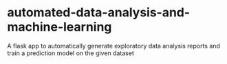 # automated-data-analysis-and-machine-learning
A flask app to automatically generate exploratory data analysis reports and train a prediction model on the given dataset
